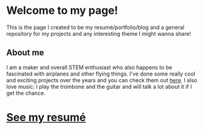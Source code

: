 # Welcome to my page!

This is the page I created to be my resumé/portfolio/blog and a general repository for my projects and any interesting theme I might wanna share!

## About me

I am a maker and overall STEM enthusiast who also happens to be fascinated with airplanes and other flying things. I've done some really cool and exciting projects over the years and you can check them out [here](). I also love music: I play the trombone and the guitar and will talk a lot about it if I get the chance.

# [See my resumé](./resume.html)
